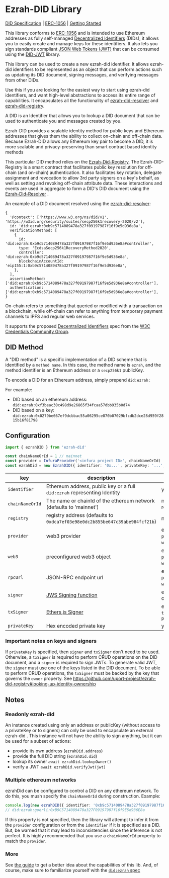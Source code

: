 # Ezrah-DID Library

[DID Specification](https://w3c.github.io/did-core/) | [ERC-1056](https://github.com/ethereum/EIPs/issues/1056)
| [Getting Started](/docs/guides/index.md)

This library conforms to [ERC-1056](https://github.com/ethereum/EIPs/issues/1056) and is intended to use Ethereum
addresses as fully self-managed [Decentralized Identifiers](https://w3c.github.io/did-core/#identifier) (DIDs), it
allows you to easily create and manage keys for these identifiers. It also lets you sign standards
compliant [JSON Web Tokens (JWT)](https://jwt.io) that can be consumed using
the [DID-JWT](https://github.com/decentralized-identity/did-jwt) library.

This library can be used to create a new ezrah-did identifier. It allows ezrah-did identifiers to be represented as an
object that can perform actions such as updating its DID document, signing messages, and verifying messages from other
DIDs.

Use this if you are looking for the easiest way to start using ezrah-did identifiers, and want high-level abstractions to
access its entire range of capabilities. It encapsulates all the functionality
of [ezrah-did-resolver](https://github.com/decentralized-identity/ezrah-did-resolver)
and [ezrah-did-registry](https://github.com/uport-project/ezrah-did-registry).

A DID is an Identifier that allows you to lookup a DID document that can be used to authenticate you and messages
created by you.

Ezrah-DID provides a scalable identity method for public keys and Ethereum addresses that gives them the ability to
collect on-chain and off-chain data. Because Ezrah-DID allows any Ethereum key pair to become a DID, it is more scalable
and privacy-preserving than smart contract based identity methods

This particular DID method relies on the [Ezrah-Did-Registry](https://github.com/uport-project/ezrah-did-registry). The
Ezrah-DID-Registry is a smart contract that facilitates public key resolution for off-chain (and on-chain)
authentication. It also facilitates key rotation, delegate assignment and revocation to allow 3rd party signers on a
key's behalf, as well as setting and revoking off-chain attribute data. These interactions and events are used in
aggregate to form a DID's DID document using
the [Ezrah-Did-Resolver](https://github.com/coincord/ezrah-did-resolver)
.

An example of a DID document resolved using
the [ezrah-did-resolver](https://github.com/coincord/ezrah-did-resolver):

```json5
{
  '@context': ['https://www.w3.org/ns/did/v1', 'https://w3id.org/security/suites/secp256k1recovery-2020/v2'],
  id: 'did:ezrah:0xb9c5714089478a327f09197987f16f9e5d936e8a',
  verificationMethod: [
    {
      id: 'did:ezrah:0xb9c5714089478a327f09197987f16f9e5d936e8a#controller',
      type: 'EcdsaSecp256k1RecoveryMethod2020',
      controller: 'did:ezrah:0xb9c5714089478a327f09197987f16f9e5d936e8a',
      blockchainAccountId: 'eip155:1:0xb9c5714089478a327f09197987f16f9e5d936e8a',
    },
  ],
  assertionMethod: ['did:ezrah:0xb9c5714089478a327f09197987f16f9e5d936e8a#controller'],
  authentication: ['did:ezrah:0xb9c5714089478a327f09197987f16f9e5d936e8a#controller'],
}
```

On-chain refers to something that queried or modified with a transaction on a blockchain, while off-chain can refer to
anything from temporary payment channels to IPFS and regular web services.

It supports the proposed [Decentralized Identifiers](https://w3c.github.io/did-core/) spec from
the [W3C Credentials Community Group](https://w3c-ccg.github.io).

## DID Method

A "DID method" is a specific implementation of a DID scheme that is identified by a `method name`. In this case, the
method name is `ezrah`, and the method identifier is an Ethereum address or a `secp256k1` publicKey.

To encode a DID for an Ethereum address, simply prepend `did:ezrah:`

For example:


- DID based on an ethereum address: `did:ezrah:0xf3beac30c498d9e26865f34fcaa57dbb935b0d74`
- DID based on a key: `did:ezrah:0x0279be667ef9dcbbac55a06295ce870b07029bfcdb2dce28d959f2815b16f81798`

## Configuration

```typescript
import { ezrahDID } from 'ezrah-did'

const chainNameOrId = 1 // mainnet
const provider = InfuraProvider('<infura project ID>', chainNameOrId)
const ezrahDid = new EzrahDID({ identifier: '0x...', privateKey: '...', provider, chainNameOrId })
```

| key             | description                                                                       | required                                |
| --------------- | --------------------------------------------------------------------------------- | --------------------------------------- |
| `identifier`    | Ethereum address, public key or a full `did:ezrah` representing Identity          | yes                                     |
| `chainNameOrId` | The name or chainId of the ethereum network (defaults to 'mainnet')               | no, but recommended                     |
| `registry`      | registry address (defaults to `0xdca7ef03e98e0dc2b855be647c39abe984fcf21b`)       | no                                      |
| `provider`      | web3 provider                                                                     | either `provider` or `web3` or `rpcUrl` |
| `web3`          | preconfigured web3 object                                                         | either `provider` or `web3` or `rpcUrl` |
| `rpcUrl`        | JSON-RPC endpoint url                                                             | either `provider` or `web3` or `rpcUrl` |
| `signer`        | [JWS Signing function](https://github.com/uport-project/did-jwt#signer-functions) | either `signer` or `privateKey`         |
| `txSigner`      | [Ethers.js Signer](https://docs.ethers.io/v5/api/signer/#Signer)                  | either `txSigner` or `privateKey`       |
| `privateKey`    | Hex encoded private key                                                           | yes\*                                   |

### Important notes on keys and signers

If `privateKey` is specified, then `signer` and `txSigner` don't need to be used. Otherwise, a `txSigner` is required to
perform CRUD operations on the DID document, and a `signer` is required to sign JWTs. To generate valid JWT,
the `signer` must use one of the keys listed in the DID document. To be able to perform CRUD operations, the `txSigner`
must be backed by the key that governs the `owner` property.
See https://github.com/uport-project/ezrah-did-registry#looking-up-identity-ownership

## Notes

### Readonly ezrah-did

An instance created using only an address or publicKey (without access to a privateKey or to signers) can only be used
to encapsulate an external ezrah-did . This instance will not have the ability to sign anything, but it can be used for a
subset of actions:

- provide its own address (`ezrahDid.address`)
- provide the full DID string (`ezrahDid.did`)
- lookup its owner `await ezrahDid.lookupOwner()`
- verify a JWT `await ezrahDid.verifyJwt(jwt)`

### Multiple ethereum networks

ezrahDid can be configured to control a DID on any ethereum network. To do this, you mush specify the `chainNameOrId`
during construction. Example:

```ts
console.log(new ezrahDID({ identifier: '0xb9c5714089478a327f09197987f16f9e5d936e8a', chainNameOrId: 'goerli' }).did)
// did:ezrah:goerli:0xB9C5714089478a327F09197987f16f9E5d936E8a
```

If this property is not specified, then the library will attempt to infer it from the `provider` configuration or from
the `identifier` if it is specified as a DID. But, be warned that it may lead to inconsistencies since the inference is
not perfect. It is highly recommended that you use a `chainNameOrId` property to match the `provider`.

### More

See [the guide](./docs/guides/index.md) to get a better idea about the capabilities of this lib. And, of course, make
sure to familiarize yourself with
the [`did:ezrah` spec](https://github.com/decentralized-identity/ezrah-did-resolver/blob/master/doc/did-method-spec.md)
